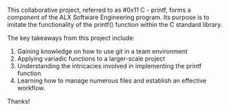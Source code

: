 This collaborative project, referred to as #0x11 C - printf, forms a component of the ALX Software Engineering program.
Its purpose is to imitate the functionality of the printf() function within the C standard library.

The key takeaways from this project include:
1. Gaining knowledge on how to use git in a team environment
2. Applying variadic functions to a larger-scale project
3. Understanding the intricacies involved in implementing the printf function
4. Learning how to manage numerous files and establish an effective workflow.

Thanks!
